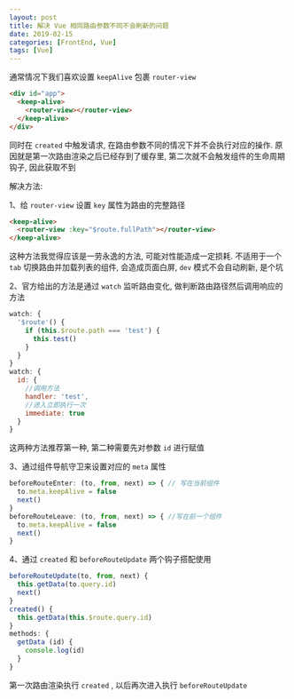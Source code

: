 ```yaml
---
layout: post
title: 解决 Vue 相同路由参数不同不会刷新的问题
date: 2019-02-15
categories: [FrontEnd, Vue]
tags: [Vue]
---
```


通常情况下我们喜欢设置 `keepAlive` 包裹 `router-view`

``` html
<div id="app">
  <keep-alive>
    <router-view></router-view>
  </keep-alive>
</div>
```

同时在 `created` 中触发请求, 在路由参数不同的情况下并不会执行对应的操作. 原因就是第一次路由渲染之后已经存到了缓存里, 第二次就不会触发组件的生命周期钩子, 因此获取不到

解决方法:

1、给 `router-view` 设置 `key` 属性为路由的完整路径

``` html
<keep-alive>
  <router-view :key="$route.fullPath"></router-view>
</keep-alive>
```

这种方法我觉得应该是一劳永逸的方法, 可能对性能造成一定损耗. 不适用于一个 `tab` 切换路由并加载列表的组件, 会造成页面白屏, `dev` 模式不会自动刷新, 是个坑

2、官方给出的方法是通过 `watch` 监听路由变化, 做判断路由路径然后调用响应的方法

``` js
watch: {
  '$route'() {
    if (this.$route.path === 'test') {
      this.test()
    }
  }
}
watch: {
  id: {
    //调用方法
    handler: 'test',
    //进入立即执行一次
    immediate: true
  }
}
```

这两种方法推荐第一种, 第二种需要先对参数 `id` 进行赋值

3、通过组件导航守卫来设置对应的 `meta` 属性

``` js
beforeRouteEnter: (to, from, next) => { // 写在当前组件
  to.meta.keepAlive = false
  next()
}
beforeRouteLeave: (to, from, next) => { //写在前一个组件
  to.meta.keepAlive = false
  next()
}
```

4、通过 `created` 和 `beforeRouteUpdate` 两个钩子搭配使用

``` js
beforeRouteUpdate(to, from, next) {
  this.getData(to.query.id)
  next()
}
created() {
  this.getData(this.$route.query.id)
}
methods: {
  getData (id) {
    console.log(id)
  }
}
```

第一次路由渲染执行 `created` , 以后再次进入执行 `beforeRouteUpdate`
